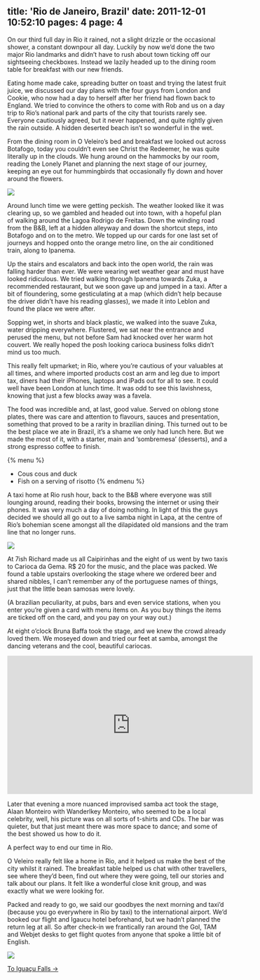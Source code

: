 title: 'Rio de Janeiro, Brazil'
date: 2011-12-01 10:52:10
pages: 4
page: 4
---

On our third full day in Rio it rained, not a slight drizzle or the occasional shower, a constant downpour all day. Luckily by now we’d done the two major Rio landmarks and didn’t have to rush about town ticking off our sightseeing checkboxes. Instead we lazily headed up to the dining room table for breakfast with our new friends.

Eating home made cake, spreading butter on toast and trying the latest fruit juice, we discussed our day plans with the four guys from London and Cookie, who now had a day to herself after her friend had flown back to England. We tried to convince the others to come with Rob and us on a day trip to Rio’s national park and parts of the city that tourists rarely see. Everyone cautiously agreed, but it never happened, and quite rightly given the rain outside. A hidden deserted beach isn’t so wonderful in the wet.

From the dining room in O Veleiro’s bed and breakfast we looked out across Botafogo, today you couldn’t even see Christ the Redeemer, he was quite literally up in the clouds. We hung around on the hammocks by our room, reading the Lonely Planet and planning the next stage of our journey, keeping an eye out for hummingbirds that occasionally fly down and hover around the flowers.

[![](http://host.trivialbeing.org/up/small/brazil-079.jpg)](http://host.trivialbeing.org/up/brazil-079.jpg)

Around lunch time we were getting peckish. The weather looked like it was clearing up, so we gambled and headed out into town, with a hopeful plan of walking around the Lagoa Rodrigo de Freitas. Down the winding road from the B&B, left at a hidden alleyway and down the shortcut steps, into Botafogo and on to the metro. We topped up our cards for one last set of journeys and hopped onto the orange metro line, on the air conditioned train, along to Ipanema.

Up the stairs and escalators and back into the open world, the rain was falling harder than ever. We were wearing wet weather gear and must have looked ridiculous. We tried walking through Ipanema towards Zuka, a recommended restaurant, but we soon gave up and jumped in a taxi. After a bit of floundering, some gesticulating at a map (which didn’t help because the driver didn’t have his reading glasses), we made it into Leblon and found the place we were after.

Sopping wet, in shorts and black plastic, we walked into the suave Zuka, water dripping everywhere. Flustered, we sat near the entrance and perused the menu, but not before Sam had knocked over her warm hot couvert. We really hoped the posh looking carioca business folks didn’t mind us too much.

This really felt upmarket; in Rio, where you’re cautious of your valuables at all times, and where imported products cost an arm and leg due to import tax, diners had their iPhones, laptops and iPads out for all to see. It could well have been London at lunch time. It was odd to see this lavishness, knowing that just a few blocks away was a favela.

The food was incredible and, at last, good value. Served on oblong stone plates, there was care and attention to flavours, sauces and presentation, something that proved to be a rarity in brazilian dining. This turned out to be the best place we ate in Brazil, it’s a shame we only had lunch here. But we made the most of it, with a starter, main and ‘sombremesa’ (desserts), and a strong espresso coffee to finish.

{% menu %}
* Cous cous and duck
* Fish on a serving of risotto
{% endmenu %}

A taxi home at Rio rush hour, back to the B&B where everyone was still lounging around, reading their books, browsing the internet or using their phones. It was very much a day of doing nothing. In light of this the guys decided we should all go out to a live samba night in Lapa, at the centre of Rio’s bohemian scene amongst all the dilapidated old mansions and the tram line that no longer runs.

[![](http://host.trivialbeing.org/up/small/IMG_3600.JPG)](http://host.trivialbeing.org/up/IMG_3600.JPG)

At 7ish Richard made us all Caipirinhas and the eight of us went by two taxis to Carioca da Gema. R$ 20 for the music, and the place was packed. We found a table upstairs overlooking the stage where we ordered beer and shared nibbles, I can’t remember any of the portuguese names of things, just that the little bean samosas were lovely.

(A brazilian peculiarity, at pubs, bars and even service stations, when you enter you’re given a card with menu items on. As you buy things the items are ticked off on the card, and you pay on your way out.)

At eight o’clock Bruna Baffa took the stage, and we knew the crowd already loved them. We moseyed down and tried our feet at samba, amongst the dancing veterans and the cool, beautiful cariocas.

<iframe width="560" height="315" src="http://www.youtube.com/embed/Mo8vty09rw8" frameborder="0" allowfullscreen style="margin: 0 auto"></iframe>

Later that evening a more nuanced improvised samba act took the stage, Alaan Monteiro with Wanderlkey Monteiro, who seemed to be a local celebrity, well, his picture was on all sorts of t-shirts and CDs. The bar was quieter, but that just meant there was more space to  dance; and some of the best showed us how to do it.

A perfect way to end our time in Rio.

O Veleiro really felt like a home in Rio, and it helped us make the best of the city whilst it rained. The breakfast table helped us chat with other travellers, see where they’d been, find out where they were going, tell our stories and talk about our plans. It felt like a wonderful close knit group, and was exactly what we were looking for.

Packed and ready to go, we said our goodbyes the next morning and taxi’d (because you go everywhere in Rio by taxi) to the international airport. We’d booked our flight and Igaucu hotel beforehand, but we hadn’t planned the return leg at all. So after check-in we frantically ran around the Gol, TAM and Webjet desks to get flight quotes from anyone that spoke a little bit of English.

[![](http://host.trivialbeing.org/up/small/brazil-082b.jpg)](http://host.trivialbeing.org/up/brazil-082b.jpg)

[To Iguaçu Falls &rarr;](http://www.sam-and-paul.com/2011/12/iguacu-falls-brazil/)
